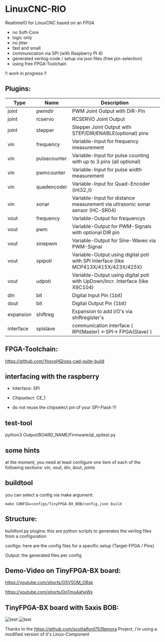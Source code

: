 # LinuxCNC-RIO

RealtimeIO for LinuxCNC based on an FPGA

* no Soft-Core
* logic only
* no jitter
* fast and small
* communication via SPI (with Raspberry PI 4)
* generated verilog-code / setup via json files (free pin-selection)
* using free FPGA-Toolchain

!! work in progress !!

## Plugins:

| Type | Name | Description |
| --- | --- | --- |
| joint | pwmdir | PWM Joint Output with DIR-Pin |
| joint | rcservo | RCSERVO Joint Output |
| joint | stepper | Stepper Joint Output with STEP/DIR/ENABLE(optional) pins |
| vin | frequency | Variable-Input for frequency measurement |
| vin | pulsecounter | Variable-Input for pulse counting with up to 3 pins (all optional) |
| vin | pwmcounter | Variable-Input for pulse width measurement |
| vin | quadencoder | Variable-Input for Quad-Encoder (int32_t) |
| vin | sonar | Variable-Input for distance measurement via ultrasonic sonar sensor (HC-SR04) |
| vout | frequency | Variable-Output for frequencys |
| vout | pwm | Variable-Output for PWM-Signals with optional DIR pin |
| vout | sinepwm | Variable-Output for Sine-Waves via PWM-Signal |
| vout | spipoti | Variable-Output using digital poti with SPI Interface (like MCP413X/415X/423X/425X) |
| vout | udpoti | Variable-Output using digital poti with UpDown/Incr. Interface (like X9C104) |
| din | bit | Digital Input Pin (1bit) |
| dout | bit | Digital Output Pin (1bit) |
| expansion | shiftreg | Expansion to add I/O's via shiftregister's |
| interface | spislave | communication interface ( RPI(Master) <-SPI-> FPGA(Slave) ) |


## FPGA-Toolchain:

 https://github.com/YosysHQ/oss-cad-suite-build


## interfacing with the raspberry

* Interface: SPI

* Chipselect: CE_1

* do not reuse the chipselect pin of your SPI-Flash !!!


## test-tool

python3 Output/BOARD_NAME/Firmware/qt_spitest.py


## some hints
at the moment, you need at least configure one item of each of the following sections:
 vin, vout, din, dout, joints


## buildtool

you can select a config via make argument:

```
make CONFIG=configs/TinyFPGA-BX_BOB/config.json build
```


## Structure:

buildtool.py plugins:  this are python scripts to generates the verilog files from a configuration

configs: here are the config files for a specific setup (Target-FPGA / Pins)

Output: the generated files per config


## Demo-Video on TinyFPGA-BX board:

https://youtube.com/shorts/G5V5OM_ORsk

https://youtube.com/shorts/0nTmo4afwWs


## TinyFPGA-BX board with 5axis BOB:

![test](https://raw.githubusercontent.com/multigcs/LinuxCNC-RIO/main/files/4x.jpg)
![test](https://raw.githubusercontent.com/multigcs/LinuxCNC-RIO/main/files/schema.svg)


Thanks to the https://github.com/scottalford75/Remora Project, i'm using a modified version of it's Linux-Component
